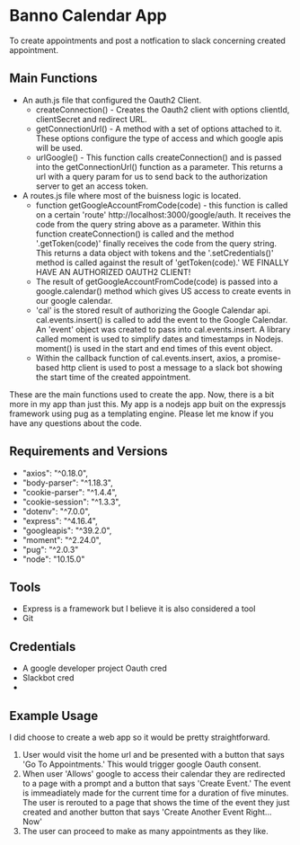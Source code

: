 # Banno Calendar App
To create appointments and post a notfication to slack concerning created appointment.

## Main Functions
- An auth.js file that configured the Oauth2 Client.
    - createConnection() - Creates the Oauth2 client with options clientId, clientSecret and redirect URL.
    - getConnectionUrl() - A method with a set of options attached to it. These options configure the type of access and which google apis will be used.
    - urlGoogle() - This function calls createConnection() and is passed into the getConnectionUrl() function as a parameter. This returns a url with a query param for us to send back to the authorization server to get an access token.
- A routes.js file where most of the buisness logic is located.
    - function getGoogleAccountFromCode(code) - this function is called on a certain 'route' http://localhost:3000/google/auth. It receives the code from the query string above as a parameter. Within this function createConnection() is called and the method '.getToken(code)' finally receives the code from the query string. This returns a data object with tokens and the '.setCredentials()' method is called against the result of 'getToken(code).' WE FINALLY HAVE AN AUTHORIZED OAUTH2 CLIENT!
    - The result of getGoogleAccountFromCode(code) is passed into a google.calendar() method which gives US access to create events in our google calendar. 
    - 'cal' is the stored result of authorizing the Google Calendar api. cal.events.insert() is called to add the event to the Google Calendar. An 'event' object was created to pass into cal.events.insert. A library called moment is used to simplify dates and timestamps in Nodejs. moment() is used in the start and end times of this event object.
    - Within the callback function of cal.events.insert, axios, a promise-based http client is used to post a message to a slack bot showing the start time of the created appointment.

These are the main functions used to create the app. Now, there is a bit more in my app than just this. My app is a nodejs app buit on the expressjs framework using pug as a templating engine. Please let me know if you have any questions about the code.

## Requirements and Versions
- "axios": "^0.18.0",
- "body-parser": "^1.18.3",
- "cookie-parser": "^1.4.4",
- "cookie-session": "^1.3.3",
- "dotenv": "^7.0.0",
- "express": "^4.16.4",
- "googleapis": "^39.2.0",
- "moment": "^2.24.0",
- "pug": "^2.0.3"
- "node": "10.15.0"

## Tools
- Express is a framework but I believe it is also considered a tool
- Git

## Credentials
- A google developer project Oauth cred
- Slackbot cred
- 
## Example Usage
I did choose to create a web app so it would be pretty straightforward.

1. User would visit the home url and be presented with a button that says 'Go To Appointments.' This would trigger google Oauth consent. 
2. When user 'Allows' google to access their calendar they are redirected to a page with a prompt and a button that says 'Create Event.' The event is immeadiately made for the current time for a duration of five minutes. The user is rerouted to a page that shows the time of the event they just created and another button that says 'Create Another Event Right... Now'
3. The user can proceed to make as many appointments as they like. 